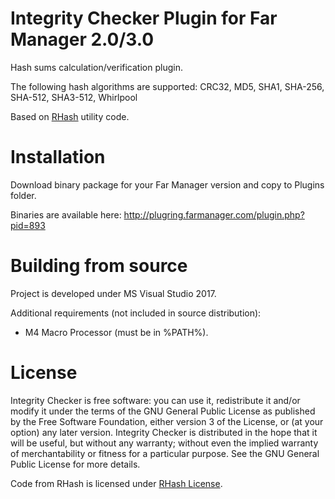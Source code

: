 # Integrity Checker Plugin for Far Manager 2.0/3.0

Hash sums calculation/verification plugin.

The following hash algorithms are supported: CRC32, MD5, SHA1, SHA-256, SHA-512, SHA3-512, Whirlpool

Based on [RHash](https://github.com/rhash/RHash) utility code.

# Installation

Download binary package for your Far Manager version and copy to Plugins folder.

Binaries are available here: http://plugring.farmanager.com/plugin.php?pid=893

# Building from source

Project is developed under MS Visual Studio 2017.

Additional requirements (not included in source distribution):

* M4 Macro Processor (must be in %PATH%).

# License

Integrity Checker is free software: you can use it, redistribute it and/or modify it under the terms of the GNU General Public License as published by the Free Software Foundation, either version 3 of the License, or (at your option) any later version.
Integrity Checker is distributed in the hope that it will be useful, but without any warranty; without even the implied warranty of merchantability or fitness for a particular purpose. See the GNU General Public License for more details.

Code from RHash is licensed under [RHash License](https://github.com/rhash/RHash/blob/master/COPYING).
